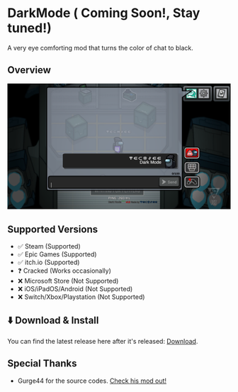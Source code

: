 # DarkMode ( Coming Soon!, Stay tuned!)
A very eye comforting mod that turns the color of chat to black.

## Overview
<p align="center">
   <img src="DarkMode.png">
</p>

## Supported Versions
- ✅ Steam (Supported)
- ✅ Epic Games (Supported)
- ✅ itch.io (Supported)
- ❓ Cracked (Works occasionally)
- ❌ Microsoft Store (Not Supported)
- ❌ iOS/iPadOS/Android (Not Supported)
- ❌ Switch/Xbox/Playstation (Not Supported)

## ⬇️ Download & Install
You can find the latest release here after it's released: [Download](https://github.com/the-real-techiee/DarkModeAU/releases/latest).

## Special Thanks
* Gurge44 for the source codes. [Check his mod out!](https://github.com/Gurge44/EndlessHostRoles)
